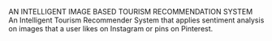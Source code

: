 AN INTELLIGENT IMAGE BASED TOURISM RECOMMENDATION SYSTEM    
An Intelligent Tourism Recommender System that applies sentiment analysis on images that a user likes on Instagram or pins on Pinterest.

